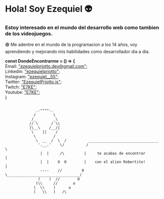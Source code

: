 # Hola! Soy Ezequiel 👽
### Estoy interesado en el mundo del desarrollo web como tambien de los videojuegos.
🟣 Me adentre en el mundo de la programacion a los 14 años, voy aprendiendo y mejorando mis habilidades como desarrollador dia a dia. <br>

 **const DondeEncontrarme = () => {** <br/> 
        Email:  ["ezequielpriotto.dev@gmail.com"](ezequielpriotto.dev@gmail.com);  <br/> 
        Linkedin: ["ezequielpriotto"](https://www.linkedin.com/in/ezequielpriotto/);  <br/>
        Instagram: ["ezequiel__55"](https://www.instagram.com/ezequiel__55/);   <br/>
        Twitter: ["EzequielPriotto.js"](https://twitter.com/9ZE7KE](https://twitter.com/ezequielpriotto)); <br/>
        Twitch: ["E7KE"](https://www.twitch.tv/e7ke); <br/>
        Youtube: ["E7KE"](https://www.youtube.com/channel/UCSZQIch3d2b8WHFcLbD2nAA); <br/>
   }

```

              .-""""-.
             /        \
            /_        _\
           // \      / \\
           |\__\    /__/|
            \    ||    /
             \        /
              \  __  /  \  /          ________________________________
               '.__.'    \/          /                                 \
                |  |     /\         |     te acabas de encontrar       |
                |  |    O  O        |    con el alien Robertito!       |
                ----    //         O \_________________________________/
               (    )  //        O
              (\\     //       o
             (  \\    )      o
             (   \\   )   /\
  
```
